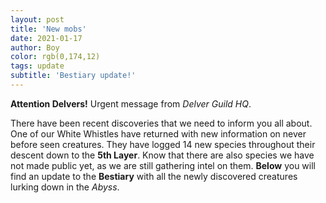 ```yaml
---
layout: post
title: 'New mobs'
date: 2021-01-17
author: Boy
color: rgb(0,174,12)
tags: update
subtitle: 'Bestiary update!'
---
```


**Attention Delvers!** Urgent message from *Delver Guild HQ*.

There have been recent discoveries that we need to inform you all about.
One of our White Whistles have returned with new information on never before seen creatures.
They have logged 14 new species throughout their descent down to the **5th Layer**.
Know that there are also species we have not made public yet, as we are still gathering intel on them.
**Below** you will find an update to the **Bestiary** with all the newly discovered creatures lurking down in the *Abyss*.
